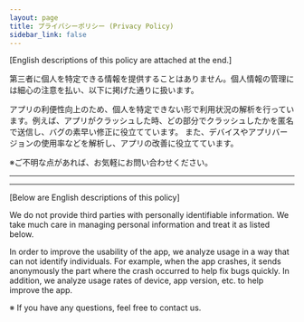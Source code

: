 ```yaml
---
layout: page
title: プライバシーポリシー (Privacy Policy)
sidebar_link: false
---
```


[English descriptions of this policy are attached at the end.]

第三者に個人を特定できる情報を提供することはありません。個人情報の管理には細心の注意を払い、以下に掲げた通りに扱います。
 
アプリの利便性向上のため、個人を特定できない形で利用状況の解析を行っています。例えば、アプリがクラッシュした時、どの部分でクラッシュしたかを匿名で送信し、バグの素早い修正に役立てています。
また、デバイスやアプリバージョンの使用率などを解析し、アプリの改善に役立てています。
 
※ご不明な点があれば、お気軽にお問い合わせください。

---
---
 [Below are English descriptions of this policy]

We do not provide third parties with personally identifiable information. We take much care in managing personal information and treat it as listed below.

In order to improve the usability of the app, we analyze usage in a way that can not identify individuals. For example, when the app crashes, it sends anonymously the part where the crash occurred to help fix bugs quickly.
In addition, we analyze usage rates of device, app version, etc. to help improve the app. 
 
※ If you have any questions, feel free to contact us.